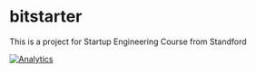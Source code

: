bitstarter
==========

This is a project for Startup Engineering Course from Standford

[![Analytics](https://ga-beacon.appspot.com/UA-47095831-1/bitstarter/readme)](https://github.com/igrigorik/ga-beacon)
